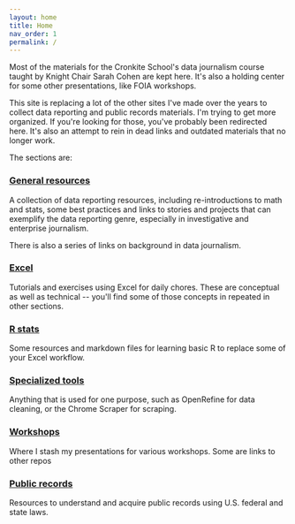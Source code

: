 ```yaml
---
layout: home
title: Home
nav_order: 1
permalink: /
---
```


Most of the materials for the Cronkite School's data journalism course taught by Knight Chair Sarah Cohen are kept here. It's also a holding center for some other presentations, like FOIA workshops.

This site is replacing a lot of the other sites I've made over the years to collect data reporting and public records materials. I'm trying to get more organized. If you're looking for those, you've probably been redirected here. It's also an attempt to rein in dead links and outdated materials that no longer work.

The sections are:

### [General resources](reporting)

A collection of data reporting resources, including re-introductions to math and stats, some best practices and links to stories and projects that can exemplify the data reporting genre, especially in investigative and enterprise journalism.

There is also a series of links on background in data journalism.

### [Excel](excel)

Tutorials and exercises using Excel for daily chores. These are conceptual as well as technical -- you'll find some of those concepts in repeated in other sections.

### [R stats](r-stats)

Some resources and markdown files for learning basic R to replace some of your Excel workflow.

### [Specialized tools](special)

Anything that is used for one purpose, such as OpenRefine for data cleaning, or the Chrome Scraper for scraping.

### [Workshops](workshops)

Where I stash my presentations for various workshops. Some are links to other repos

### [Public records](records)

Resources to understand and acquire public records using U.S. federal and state laws.
